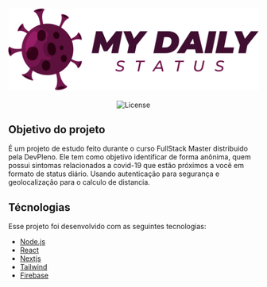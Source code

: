 <h3 align="center">
<img src="./public/Logo.png">
</h3>
<p align="center">
  <img alt="License" src="https://img.shields.io/static/v1?label=license&message=MIT&color=7159c1&labelColor=000000">
</p>


## Objetivo do projeto

É um projeto de estudo feito durante o curso FullStack Master distribuido pela DevPleno. Ele tem como objetivo identificar de forma anônima, quem possui sintomas relacionados a covid-19 que estão próximos a você em formato de status diário. Usando autenticação para segurança e geolocalização para o calculo de distancia.

## Técnologias

Esse projeto foi desenvolvido com as seguintes tecnologias:

- [Node.js](https://nodejs.org/en/)
- [React](https://reactjs.org)
- [Nextjs](https://nextjs.org/)
- [Tailwind](https://tailwindcss.com/)
- [Firebase](https://firebase.google.com/?hl=pt-br&gclid=Cj0KCQjwnv71BRCOARIsAIkxW9Gd-16LrhXh8iXWcmil3Sdy7KI3Hsx-dL8Z1PZ4VeIYTh7IPlTTVtEaAtcGEALw_wcB)
